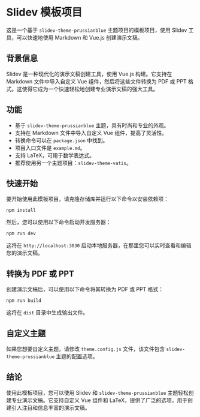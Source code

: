# Slidev 模板项目

这是一个基于 `slidev-theme-prussianblue` 主题项目的模板项目，使用 Slidev 工具，可以快速地使用 Markdown 和 Vue.js 创建演示文稿。

## 背景信息

Slidev 是一种现代化的演示文稿创建工具，使用 Vue.js 构建。它支持在 Markdown 文件中导入自定义 Vue 组件，然后将这些文件转换为 PDF 或 PPT 格式。这使得它成为一个快速轻松地创建专业演示文稿的强大工具。

## 功能

- 基于 `slidev-theme-prussianblue` 主题，具有时尚和专业的外观。
- 支持在 Markdown 文件中导入自定义 Vue 组件，提高了灵活性。
- 转换命令可以在 `package.json` 中找到。
- 项目入口文件是 `example.md`。
- 支持 LaTeX，可用于数学表达式。
- 推荐使用另一个主题项目：`slidev-theme-vatis`。

## 快速开始

要开始使用此模板项目，请克隆存储库并运行以下命令以安装依赖项：

```
npm install
```

然后，您可以使用以下命令启动开发服务器：

```
npm run dev
```

这将在 `http://localhost:3030` 启动本地服务器，在那里您可以实时查看和编辑您的演示文稿。

## 转换为 PDF 或 PPT

创建演示文稿后，可以使用以下命令将其转换为 PDF 或 PPT 格式：

```
npm run build
```

这将在 `dist` 目录中生成输出文件。

## 自定义主题

如果您想要自定义主题，请修改 `theme.config.js` 文件，该文件包含 `slidev-theme-prussianblue` 主题的配置选项。

## 结论

使用此模板项目，您可以使用 Slidev 和 `slidev-theme-prussianblue` 主题轻松创建专业演示文稿。它支持自定义 Vue 组件和 LaTeX，提供了广泛的选项，用于创建引人注目和信息丰富的演示文稿。